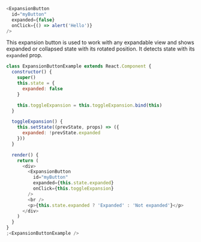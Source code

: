 ```js
<ExpansionButton
  id="myButton"
  expanded={false}
  onClick={() => alert('Hello')}
/>
```

This expansion button is used to work with any expandable view and shows expanded or collapsed state with its rotated position. It detects state with its `expanded` prop.

```js
class ExpansionButtonExample extends React.Component {
  constructor() {
    super()
    this.state = {
      expanded: false
    }

    this.toggleExpansion = this.toggleExpansion.bind(this)
  }

  toggleExpansion() {
    this.setState((prevState, props) => ({
      expanded: !prevState.expanded
    }))
  }

  render() {
    return (
      <div>
        <ExpansionButton
          id="myButton"
          expanded={this.state.expanded}
          onClick={this.toggleExpansion}
        />
        <br />
        <p>{this.state.expanded ? 'Expanded' : 'Not expanded'}</p>
      </div>
    )
  }
}
;<ExpansionButtonExample />
```
